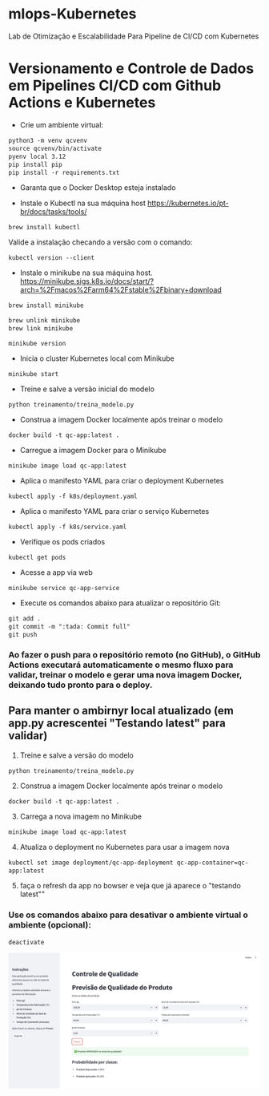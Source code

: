 # mlops-Kubernetes
Lab de Otimização e Escalabilidade Para Pipeline de Cl/CD com Kubernetes


# Versionamento e Controle de Dados em Pipelines CI/CD com Github Actions e Kubernetes

- Crie um ambiente virtual:
````
python3 -m venv qcvenv
source qcvenv/bin/activate
pyenv local 3.12
pip install pip
pip install -r requirements.txt 
````
- Garanta que o Docker Desktop esteja instalado

- Instale o Kubectl na sua máquina host
https://kubernetes.io/pt-br/docs/tasks/tools/
````
brew install kubectl
````
Valide a instalação checando a versão com o comando:
````
kubectl version --client
````

- Instale o minikube na sua máquina host.
https://minikube.sigs.k8s.io/docs/start/?arch=%2Fmacos%2Farm64%2Fstable%2Fbinary+download
````
brew install minikube
````
````
brew unlink minikube
brew link minikube
````
````
minikube version
````
- Inicia o cluster Kubernetes local com Minikube
````
minikube start
````

- Treine e salve a versão inicial do modelo
````
python treinamento/treina_modelo.py
````

- Construa a imagem Docker localmente após treinar o modelo
````
docker build -t qc-app:latest .
````

- Carregue a imagem Docker para o Minikube
````
minikube image load qc-app:latest
````

- Aplica o manifesto YAML para criar o deployment Kubernetes
````
kubectl apply -f k8s/deployment.yaml 
````

- Aplica o manifesto YAML para criar o serviço Kubernetes
````
kubectl apply -f k8s/service.yaml 
````

- Verifique os pods criados
````
kubectl get pods
````

- Acesse a app via web
````
minikube service qc-app-service
````

- Execute os comandos abaixo para atualizar o repositório Git:
````
git add .
git commit -m ":tada: Commit full"
git push
````

### Ao fazer o push para o repositório remoto (no GitHub), o GitHub Actions executará automaticamente o mesmo fluxo para validar, treinar o modelo e gerar uma nova imagem Docker, deixando tudo pronto para o deploy.

## Para manter o ambirnyr local atualizado (em app.py acrescentei "Testando latest" para validar)
1) Treine e salve a versão do modelo
````
python treinamento/treina_modelo.py
````

2) Construa a imagem Docker localmente após treinar o modelo
````
docker build -t qc-app:latest .
````
3) Carrega a nova imagem no Minikube
````
minikube image load qc-app:latest
````

4) Atualiza o deployment no Kubernetes para usar a imagem nova
````
kubectl set image deployment/qc-app-deployment qc-app-container=qc-app:latest
````
5) faça o refresh da app no bowser e veja que já aparece o "testando latest""

### Use os comandos abaixo para desativar o ambiente virtual o ambiente (opcional):
````
deactivate
````

![App](/images/app.png)


